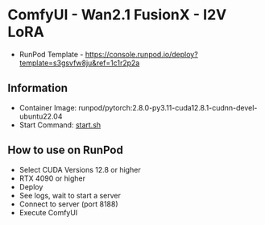 # ComfyUI - Wan2.1 FusionX - I2V LoRA

- RunPod Template - <https://console.runpod.io/deploy?template=s3gsvfw8ju&ref=1c1r2p2a>

## Information

- Container Image: runpod/pytorch:2.8.0-py3.11-cuda12.8.1-cudnn-devel-ubuntu22.04
- Start Command: [start.sh](./start.sh)

## How to use on RunPod

- Select CUDA Versions 12.8 or higher
- RTX 4090 or higher
- Deploy
- See logs, wait to start a server
- Connect to server (port 8188)
- Execute ComfyUI
